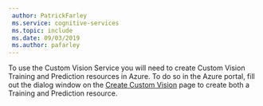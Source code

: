 ```yaml
---
 author: PatrickFarley
 ms.service: cognitive-services
 ms.topic: include
 ms.date: 09/03/2019
 ms.author: pafarley
---
```

To use the Custom Vision Service you will need to create Custom Vision Training and Prediction resources in Azure. To do so in the Azure portal, fill out the dialog window on the [Create Custom Vision](https://portal.azure.com/?microsoft_azure_marketplace_ItemHideKey=microsoft_azure_cognitiveservices_customvision#create/Microsoft.CognitiveServicesCustomVision) page to create both a Training and Prediction resource. 
